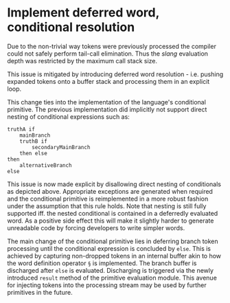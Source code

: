 # Implement deferred word, conditional resolution

Due to the non-trivial way tokens were previously processed the compiler could not safely perform tail-call elimination. Thus the _slang_ evaluation depth was restricted by the maximum call stack size.

This issue is mitigated by introducing deferred word resolution - i.e. pushing expanded tokens onto a buffer stack and processing them in an explicit loop.

This change ties into the implementation of the language's conditional primitive. The previous implementation did implicitly not support direct nesting of conditional expressions such as:

	truthA if
		mainBranch
		truthB if
			secondaryMainBranch
		then else
	then
		alternativeBranch
	else

This issue is now made explicit by disallowing direct nesting of conditionals as depicted above. Appropriate exceptions are generated when required and the conditional primitive is reimplemented in a more robust fashion under the assumption that this rule holds. Note that nesting is still fully supported iff. the nested conditional is contained in a deferredly evaluated word. As a positive side effect this will make it slightly harder to generate unreadable code by forcing developers to write simpler words.

The main change of the conditional primitive lies in deferring branch token processing until the conditional expression is concluded by `else`. This is achieved by capturing non-dropped tokens in an internal buffer akin to how the word definition operator `§` is implemented.
The branch buffer is discharged after `else` is evaluated. Discharging is triggered via the newly introduced `result` method of the primitive evaluation module. This avenue for injecting tokens into the processing stream may be used by further primitives in the future.
